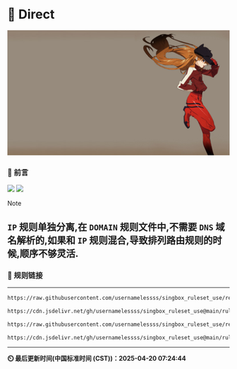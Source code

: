 
# 🧸 Direct
![](https://raw.githubusercontent.com/usernamelessss/picture-bed/main/images/202504042256831.jpg)
### 📣 前言
![](https://shields.io/badge/-移除重复规则-ff69b4) ![](https://shields.io/badge/-IP&nbsp;规则单独存放不与&nbsp;DOMAIN&nbsp;等混合-green)
> [!NOTE]
**`IP` 规则单独分离,在 `DOMAIN` 规则文件中,不需要 `DNS` 域名解析的,如果和 `IP` 规则混合,导致排列路由规则的时候,顺序不够灵活.**
---

###  🔗 规则链接
---

```url
https://raw.githubusercontent.com/usernamelessss/singbox_ruleset_use/refs/heads/main/rule/Direct/Direct_No_IP.json
```

```url
https://cdn.jsdelivr.net/gh/usernamelessss/singbox_ruleset_use@main/rule/Direct/Direct_No_IP.json
```

```url
https://raw.githubusercontent.com/usernamelessss/singbox_ruleset_use/refs/heads/main/rule/Direct/Direct_No_IP.srs
```

```url
https://cdn.jsdelivr.net/gh/usernamelessss/singbox_ruleset_use@main/rule/Direct/Direct_No_IP.srs
```

---
**⏲️ 最后更新时间(中国标准时间 (CST))：2025-04-20 07:24:44**